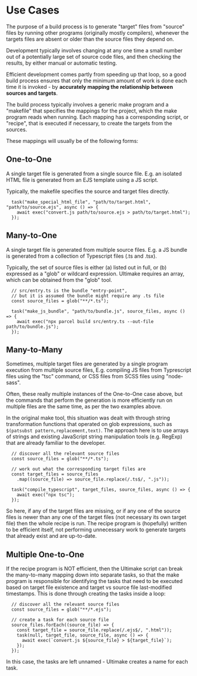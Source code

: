 
# Use Cases

The purpose of a build process is to generate "target" files from "source" files by running other
programs (originally mostly compilers), whenever the targets files are absent or older than the
source files they depend on.

Development typically involves changing at any one time a small number out of a potentially large
set of source code files, and then checking the results, by either manual or automatic testing.

Efficient development comes partly from speeding up that loop, so a good build process ensures that
only the minimum amount of work is done each time it is invoked - by **accurately mapping the
relationship between sources and targets**.

The build process typically involves a generic make program and a "makefile" that specifies the
mappings for the project, which the make program reads when running. Each mapping has a
corresponding script, or "recipe", that is executed if necessary, to create the targets from the
sources.

These mappings will usually be of the following forms:

## One-to-One

A single target file is generated from a single source file. E.g. an isolated HTML file is
generated from an EJS template using a JS script.

Typically, the makefile specifies the source and target files directly.

```
  task("make_special_html_file", "path/to/target.html", "path/to/source.ejs", async () => {
    await exec("convert.js path/to/source.ejs > path/to/target.html");
  });
```


## Many-to-One

A single target file is generated from multiple source files. E.g. a JS bundle is generated from a
collection of Typescript files (.ts and .tsx).

Typically, the set of source files is either (a) listed out in full, or (b) expressed as a "glob"
or wildcard expression. Ultimake requires an array, which can be obtained from the "glob" tool.

```
  // src/entry.ts is the bundle "entry-point",
  // but it is assumed the bundle might require any .ts file
  const source_files = glob("**/*.ts");

  task("make_js_bundle", "path/to/bundle.js", source_files, async () => {
    await exec("npx parcel build src/entry.ts --out-file path/to/bundle.js");
  });
```


## Many-to-Many

Sometimes, multiple target files are generated by a single program execution from multiple source
files, E.g. compiling JS files from Typrescript files using the "tsc" command, or CSS files from
SCSS files using "node-sass".

Often, these really multiple instances of the One-to-One case above, but the commands that perform
the generation is more efficiently run on multiple files are the same time, as per the two examples
above.

In the original make tool, this situation was dealt with through string transformation functions
that operated on glob expressions, such as `$(patsubst pattern,replacement,text)`. The approach
here is to use arrays of strings and existing JavaScript string manipulation tools (e.g. RegExp)
that are already familiar to the developer.

```
  // discover all the relevant source files
  const source_files = glob("**/*.ts");

  // work out what the corresponding target files are
  const target_files = source_files
    .map((source_file) => source_file.replace(/.ts$/, ".js"));

  task("compile_typescript", target_files, source_files, async () => {
    await exec("npx tsc");
  });
```

So here, if any of the target files are missing, or if any one of the source files is newer than
any one of the target files (not necessary its own target file) then the whole recipe is run.
The recipe program is (hopefully) written to be efficient itself, not performing unnecessary work
to generate targets that already exist and are up-to-date.


## Multiple One-to-One

If the recipe program is NOT efficient, then the Ultimake script can break the many-to-many mapping
down into separate tasks, so that the make program is responsible for identifying the tasks that
need to be executed based on target file existence and target vs source file last-modified
timestamps. This is done through creating the tasks inside a loop:

```
  // discover all the relevant source files
  const source_files = glob("**/*.ejs");

  // create a task for each source file
  source_files.forEach((source_file) => {
    const target_file = source_file.replace(/.ejs$/, ".html"));
    task(null, target_file, source_file, async () => {
      await exec(`convert.js ${source_file} > ${target_file}`);
    });
  });
```

In this case, the tasks are left unnamed - Ultimake creates a name for each task.
